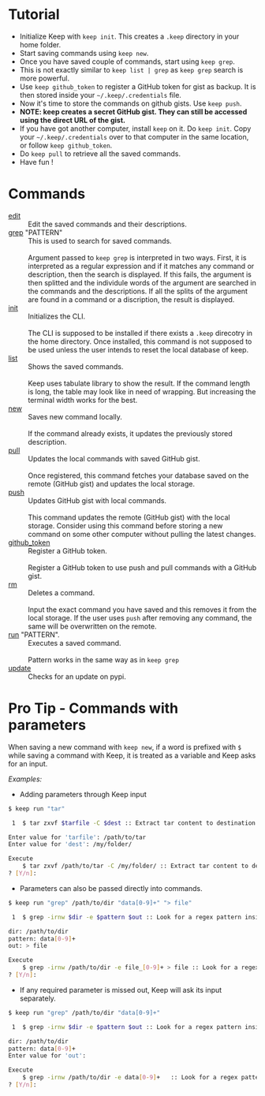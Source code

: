 # Tutorial

 - Initialize Keep with `keep init`. This creates a `.keep` directory in your home folder.
 - Start saving commands using `keep new`.
 - Once you have saved couple of commands, start using `keep grep`.
  - This is not exactly similar to `keep list | grep` as `keep grep` search is more powerful.
 - Use `keep github_token` to register a GitHub token for gist as backup. It is then stored inside your `~/.keep/.credentials` file.
 - Now it's time to store the commands on github gists. Use `keep push`.
  - **NOTE: keep creates a secret GitHub gist. They can still be accessed using the direct URL of the gist.**
 - If you have got another computer, install `keep` on it. Do `keep init`. Copy your `~/.keep/.credentials` over to that computer in the same location, or follow `keep github_token`.
 - Do `keep pull` to retrieve all the saved commands.
 - Have fun !

# Commands

<dl>
  <dt><a href="https://github.com/OrkoHunter/keep/blob/master/keep/commands/cmd_update.py">edit</a></dt>
  <dd>Edit the saved commands and their descriptions.</dd>

  <dt><a href="https://github.com/OrkoHunter/keep/blob/master/keep/commands/cmd_grep.py">grep</a> "PATTERN"</dt>
  <dd>This is used to search for saved commands.<br><br>Argument passed to <code>keep grep</code> is interpreted in two ways. First, it is interpreted as a regular expression and if it matches any command or description, then the search is displayed. If this fails, the argument is then splitted and the individule words of the argument are searched in the commands and the descriptions. If all the splits of the argument are found in a command or a discription, the result is displayed.</dd>

  <dt><a href="https://github.com/OrkoHunter/keep/blob/master/keep/commands/cmd_init.py">init</a></dt>
  <dd>Initializes the CLI.<br><br>The CLI is supposed to be installed if there exists a <code>.keep</code> direcotry in the home directory. Once installed, this command is not supposed to be used unless the user intends to reset the local database of keep.</dd>

  <dt><a href="https://github.com/OrkoHunter/keep/blob/master/keep/commands/cmd_list.py">list</a></dt>
  <dd>Shows the saved commands.<br><br>Keep uses tabulate library to show the result. If the command length is long, the table may look like in need of wrapping. But increasing the terminal width works for the best.</dd>

  <dt><a href="https://github.com/OrkoHunter/keep/blob/master/keep/commands/cmd_new.py">new</a></dt>
  <dd>Saves new command locally.<br><br>If the command already exists, it updates the previously stored description.</dd>

  <dt><a href="https://github.com/OrkoHunter/keep/blob/master/keep/commands/cmd_pull.py">pull</a></dt>
  <dd>Updates the local commands with saved GitHub gist.<br><br>Once registered, this command fetches your database saved on the remote (GitHub gist) and updates the local storage.</dd>

  <dt><a href="https://github.com/OrkoHunter/keep/blob/master/keep/commands/cmd_push.py">push</a></dt>
  <dd>Updates GitHub gist with local commands.<br><br>This command updates the remote (GitHub gist) with the local storage. Consider using this command before storing a new command on some other computer without pulling the latest changes.</dd>

  <dt><a href="https://github.com/OrkoHunter/keep/blob/master/keep/commands/cmd_github_token.py">github_token</a></dt>
  <dd>Register a GitHub token.<br><br>Register a GitHub token to use push and pull commands with a GitHub gist.</dd>

  <dt><a href="https://github.com/OrkoHunter/keep/blob/master/keep/commands/cmd_rm.py">rm</a></dt>
  <dd>Deletes a command.<br><br>Input the exact command you have saved and this removes it from the local storage. If the user uses <code>push</code> after removing any command, the same will be overwritten on the remote.</dd>

  <dt><a href="https://github.com/OrkoHunter/keep/blob/master/keep/commands/cmd_run.py">run</a> "PATTERN".</dt>
  <dd>Executes a saved command.<br><br>Pattern works in the same way as in <code>keep grep</code></dd>

  <dt><a href="https://github.com/OrkoHunter/keep/blob/master/keep/commands/cmd_update.py">update</a></dt>
  <dd>Checks for an update on pypi.</dd>

</dl>

# Pro Tip - Commands with parameters

When saving a new command with `keep new`, if a word is prefixed with `$` while saving a command with Keep, it is treated as a variable and Keep asks for an input.

_Examples:_

- Adding parameters through Keep input
```bash
$ keep run "tar"

 1	$ tar zxvf $tarfile -C $dest :: Extract tar content to destination

Enter value for 'tarfile': /path/to/tar
Enter value for 'dest': /my/folder/

Execute
	$ tar zxvf /path/to/tar -C /my/folder/ :: Extract tar content to destination
? [Y/n]: 
```

- Parameters can also be passed directly into commands.

```bash
$ keep run "grep" /path/to/dir "data[0-9]+" "> file" 

 1	$ grep -irnw $dir -e $pattern $out :: Look for a regex pattern inside files

dir: /path/to/dir
pattern: data[0-9]+
out: > file

Execute
	$ grep -irnw /path/to/dir -e file_[0-9]+ > file :: Look for a regex pattern inside files
? [Y/n]:
```

- If any required parameter is missed out, Keep will ask its input separately.

```bash
$ keep run "grep" /path/to/dir "data[0-9]+"

 1	$ grep -irnw $dir -e $pattern $out :: Look for a regex pattern inside files

dir: /path/to/dir
pattern: data[0-9]+
Enter value for 'out':  

Execute
	$ grep -irnw /path/to/dir -e data[0-9]+   :: Look for a regex pattern inside files
? [Y/n]:
```
